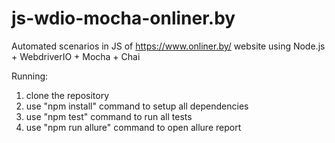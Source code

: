 # js-wdio-mocha-onliner.by

Automated scenarios in JS of https://www.onliner.by/ website using Node.js + WebdriverIO + Mocha + Chai

Running:

1. clone the repository
2. use "npm install" command to setup all dependencies
3. use "npm test" command to run all tests
4. use "npm run allure" command to open allure report
